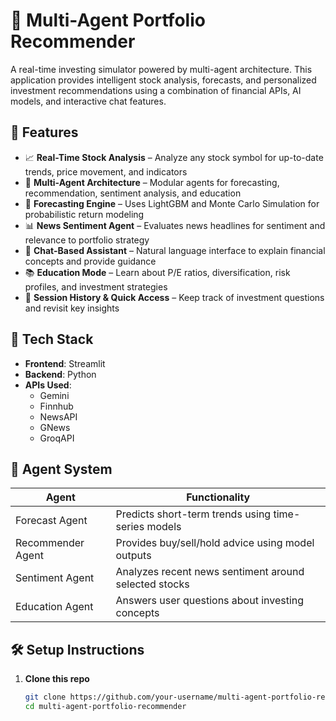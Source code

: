 # 🧠 Multi-Agent Portfolio Recommender

A real-time investing simulator powered by multi-agent architecture. This application provides intelligent stock analysis, forecasts, and personalized investment recommendations using a combination of financial APIs, AI models, and interactive chat features.

## 🚀 Features

- 📈 **Real-Time Stock Analysis** – Analyze any stock symbol for up-to-date trends, price movement, and indicators  
- 🤖 **Multi-Agent Architecture** – Modular agents for forecasting, recommendation, sentiment analysis, and education  
- 🧮 **Forecasting Engine** – Uses LightGBM and Monte Carlo Simulation for probabilistic return modeling  
- 📊 **News Sentiment Agent** – Evaluates news headlines for sentiment and relevance to portfolio strategy  
- 💬 **Chat-Based Assistant** – Natural language interface to explain financial concepts and provide guidance  
- 📚 **Education Mode** – Learn about P/E ratios, diversification, risk profiles, and investment strategies  
- 📂 **Session History & Quick Access** – Keep track of investment questions and revisit key insights

## 🧰 Tech Stack

- **Frontend**: Streamlit  
- **Backend**: Python
- **APIs Used**:
  - Gemini
  - Finnhub
  - NewsAPI
  - GNews
  - GroqAPI

## 🧠 Agent System

| Agent             | Functionality                                           |
|------------------|---------------------------------------------------------|
| Forecast Agent    | Predicts short-term trends using time-series models     |
| Recommender Agent | Provides buy/sell/hold advice using model outputs       |
| Sentiment Agent   | Analyzes recent news sentiment around selected stocks   |
| Education Agent   | Answers user questions about investing concepts         |

## 🛠 Setup Instructions

1. **Clone this repo**
   ```bash
   git clone https://github.com/your-username/multi-agent-portfolio-recommender.git
   cd multi-agent-portfolio-recommender
